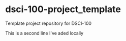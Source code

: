 # dsci-100-project_template
Template project repository for DSCI-100

This is a second line I've aded locally